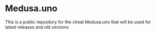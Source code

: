 # Medusa.uno
This is a public repository for the cheat Medusa.uno that will be used for latest releases and old versions
